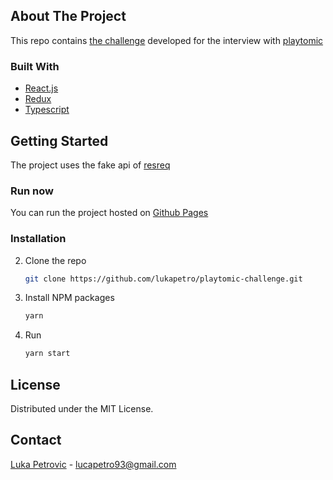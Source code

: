 ## About The Project

This repo contains [the challenge](https://gist.github.com/exhibiton/90895afb51b388e611fa5ad53948c7b2) developed for the interview with [playtomic](https://playtomic.io/)

### Built With

- [React.js](https://reactjs.org/)
- [Redux](https://redux.js.org/)
- [Typescript](https://www.typescriptlang.org/)

## Getting Started

The project uses the fake api of [resreq](https://reqres.in/)

### Run now

You can run the project hosted on [Github Pages](https://lukapetro.github.io/login)

### Installation

2. Clone the repo

   ```sh
   git clone https://github.com/lukapetro/playtomic-challenge.git
   ```

3. Install NPM packages

   ```sh
   yarn
   ```

4. Run
   ```sh
   yarn start
   ```

## License

Distributed under the MIT License.

## Contact

[Luka Petrovic](https://www.lukapetrovic.dev/) - lucapetro93@gmail.com
